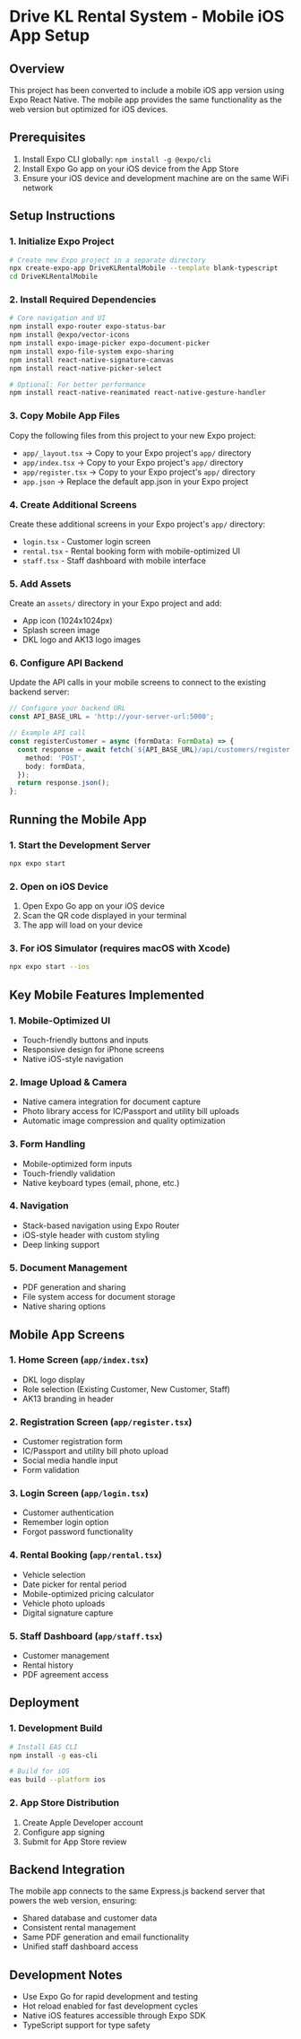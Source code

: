 # Drive KL Rental System - Mobile iOS App Setup

## Overview
This project has been converted to include a mobile iOS app version using Expo React Native. The mobile app provides the same functionality as the web version but optimized for iOS devices.

## Prerequisites
1. Install Expo CLI globally: `npm install -g @expo/cli`
2. Install Expo Go app on your iOS device from the App Store
3. Ensure your iOS device and development machine are on the same WiFi network

## Setup Instructions

### 1. Initialize Expo Project
```bash
# Create new Expo project in a separate directory
npx create-expo-app DriveKLRentalMobile --template blank-typescript
cd DriveKLRentalMobile
```

### 2. Install Required Dependencies
```bash
# Core navigation and UI
npm install expo-router expo-status-bar
npm install @expo/vector-icons
npm install expo-image-picker expo-document-picker
npm install expo-file-system expo-sharing
npm install react-native-signature-canvas
npm install react-native-picker-select

# Optional: For better performance
npm install react-native-reanimated react-native-gesture-handler
```

### 3. Copy Mobile App Files
Copy the following files from this project to your new Expo project:
- `app/_layout.tsx` → Copy to your Expo project's `app/` directory
- `app/index.tsx` → Copy to your Expo project's `app/` directory  
- `app/register.tsx` → Copy to your Expo project's `app/` directory
- `app.json` → Replace the default app.json in your Expo project

### 4. Create Additional Screens
Create these additional screens in your Expo project's `app/` directory:
- `login.tsx` - Customer login screen
- `rental.tsx` - Rental booking form with mobile-optimized UI
- `staff.tsx` - Staff dashboard with mobile interface

### 5. Add Assets
Create an `assets/` directory in your Expo project and add:
- App icon (1024x1024px)
- Splash screen image
- DKL logo and AK13 logo images

### 6. Configure API Backend
Update the API calls in your mobile screens to connect to the existing backend server:
```typescript
// Configure your backend URL
const API_BASE_URL = 'http://your-server-url:5000';

// Example API call
const registerCustomer = async (formData: FormData) => {
  const response = await fetch(`${API_BASE_URL}/api/customers/register`, {
    method: 'POST',
    body: formData,
  });
  return response.json();
};
```

## Running the Mobile App

### 1. Start the Development Server
```bash
npx expo start
```

### 2. Open on iOS Device
1. Open Expo Go app on your iOS device
2. Scan the QR code displayed in your terminal
3. The app will load on your device

### 3. For iOS Simulator (requires macOS with Xcode)
```bash
npx expo start --ios
```

## Key Mobile Features Implemented

### 1. **Mobile-Optimized UI**
- Touch-friendly buttons and inputs
- Responsive design for iPhone screens
- Native iOS-style navigation

### 2. **Image Upload & Camera**
- Native camera integration for document capture
- Photo library access for IC/Passport and utility bill uploads
- Automatic image compression and quality optimization

### 3. **Form Handling**
- Mobile-optimized form inputs
- Touch-friendly validation
- Native keyboard types (email, phone, etc.)

### 4. **Navigation**
- Stack-based navigation using Expo Router
- iOS-style header with custom styling
- Deep linking support

### 5. **Document Management**
- PDF generation and sharing
- File system access for document storage
- Native sharing options

## Mobile App Screens

### 1. **Home Screen** (`app/index.tsx`)
- DKL logo display
- Role selection (Existing Customer, New Customer, Staff)
- AK13 branding in header

### 2. **Registration Screen** (`app/register.tsx`)
- Customer registration form
- IC/Passport and utility bill photo upload
- Social media handle input
- Form validation

### 3. **Login Screen** (`app/login.tsx`)
- Customer authentication
- Remember login option
- Forgot password functionality

### 4. **Rental Booking** (`app/rental.tsx`)
- Vehicle selection
- Date picker for rental period
- Mobile-optimized pricing calculator
- Vehicle photo uploads
- Digital signature capture

### 5. **Staff Dashboard** (`app/staff.tsx`)
- Customer management
- Rental history
- PDF agreement access

## Deployment

### 1. **Development Build**
```bash
# Install EAS CLI
npm install -g eas-cli

# Build for iOS
eas build --platform ios
```

### 2. **App Store Distribution**
1. Create Apple Developer account
2. Configure app signing
3. Submit for App Store review

## Backend Integration
The mobile app connects to the same Express.js backend server that powers the web version, ensuring:
- Shared database and customer data
- Consistent rental management
- Same PDF generation and email functionality
- Unified staff dashboard access

## Development Notes
- Use Expo Go for rapid development and testing
- Hot reload enabled for fast development cycles
- Native iOS features accessible through Expo SDK
- TypeScript support for type safety